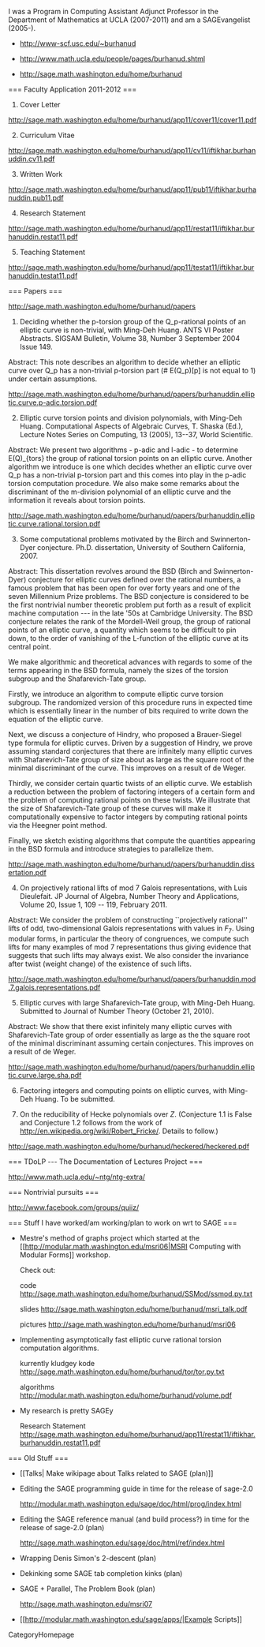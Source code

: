 I was a Program in Computing Assistant Adjunct Professor in the Department of Mathematics at UCLA (2007-2011) and am a SAGEvangelist (2005-).

  - http://www-scf.usc.edu/~burhanud   

  - http://www.math.ucla.edu/people/pages/burhanud.shtml
  
  - http://sage.math.washington.edu/home/burhanud

=== Faculty Application 2011-2012 ===

1. Cover Letter 

http://sage.math.washington.edu/home/burhanud/app11/cover11/cover11.pdf

2. Curriculum Vitae 

http://sage.math.washington.edu/home/burhanud/app11/cv11/iftikhar.burhanuddin.cv11.pdf

3. Written Work 

http://sage.math.washington.edu/home/burhanud/app11/pub11/iftikhar.burhanuddin.pub11.pdf

4. Research Statement 

http://sage.math.washington.edu/home/burhanud/app11/restat11/iftikhar.burhanuddin.restat11.pdf

5. Teaching Statement 

http://sage.math.washington.edu/home/burhanud/app11/testat11/iftikhar.burhanuddin.testat11.pdf

=== Papers ===

http://sage.math.washington.edu/home/burhanud/papers

1. Deciding whether the p-torsion group of the Q_p-rational points of an elliptic curve is non-trivial, with Ming-Deh Huang.
ANTS VI Poster Abstracts. SIGSAM Bulletin, Volume 38, Number 3 September 2004 Issue 149.

Abstract: This note describes an algorithm to decide whether an elliptic curve over Q_p has a non-trivial p-torsion part (# E(Q_p)[p] is not equal to 1) under certain assumptions. 

http://sage.math.washington.edu/home/burhanud/papers/burhanuddin.elliptic.curve.p-adic.torsion.pdf

2. Elliptic curve torsion points and division polynomials, with Ming-Deh Huang.
Computational Aspects of Algebraic Curves, T. Shaska (Ed.), Lecture Notes Series on Computing, 13 (2005), 13--37, World Scientific.

Abstract: We present two algorithms - p-adic and l-adic - to determine E(Q)_{tors} the group of rational torsion points on an elliptic curve. Another algorithm we introduce is one which decides whether an elliptic curve over Q_p has a non-trivial p-torsion part and this comes into play in the p-adic torsion computation procedure. We also make some remarks about the discriminant of the m-division polynomial of an elliptic curve and the information it reveals about torsion points. 

http://sage.math.washington.edu/home/burhanud/papers/burhanuddin.elliptic.curve.rational.torsion.pdf

3. Some computational problems motivated by the Birch and Swinnerton-Dyer conjecture. 
Ph.D. dissertation, University of Southern California, 2007.

Abstract: This dissertation revolves around the BSD (Birch and Swinnerton-Dyer) conjecture for elliptic curves defined over the rational numbers, a famous problem that has been open for over forty years and one of the seven Millennium Prize problems. The BSD conjecture is considered to be the first nontrivial number theoretic problem put forth as a result of explicit machine computation --- in the late '50s at Cambridge University.  The BSD conjecture relates the rank of the Mordell-Weil group, the group of rational points of an elliptic curve, a quantity which seems to be difficult to pin down, to the order of vanishing of the L-function of the elliptic curve at its central point.

We make algorithmic and theoretical advances with regards to some of the terms appearing in the BSD formula, namely the sizes of the torsion subgroup and the Shafarevich-Tate group.

Firstly, we introduce an algorithm to compute elliptic curve torsion subgroup. The randomized version of this procedure runs in expected time which is essentially linear in the number of bits required to write down the equation of the elliptic curve.

Next, we discuss a conjecture of Hindry, who proposed a Brauer-Siegel type formula for elliptic curves. Driven by a suggestion of Hindry, we prove assuming standard conjectures that there are infinitely many elliptic curves with Shafarevich-Tate group of size about as large as the square root of the minimal discriminant of the curve. This improves on a result of de Weger.

Thirdly, we consider certain quartic twists of an elliptic curve. We establish a reduction between the problem of factoring integers of a certain form and the problem of computing rational points on these twists. We illustrate that the size of Shafarevich-Tate group of these curves will make it computationally expensive to factor integers by computing rational points via the Heegner point method.

Finally, we sketch existing algorithms that compute the quantities appearing in the BSD formula and introduce strategies to parallelize them.


http://sage.math.washington.edu/home/burhanud/papers/burhanuddin.dissertation.pdf

4. On projectively rational lifts of mod $7$ Galois representations, with Luis Dieulefait. 
JP Journal of Algebra, Number Theory and Applications, Volume 20, Issue 1, 109 -- 119, February 2011.

Abstract: We consider the problem of constructing ``projectively rational'' lifts of odd, two-dimensional Galois representations with values in $F_7$. Using modular forms, in particular the theory of congruences, we compute such lifts for many examples of mod $7$ representations thus giving evidence that suggests that such lifts may always exist. We also consider the invariance after twist (weight change) of the existence of such lifts.

http://sage.math.washington.edu/home/burhanud/papers/burhanuddin.mod.7.galois.representations.pdf

5. Elliptic curves with large Shafarevich-Tate group, with Ming-Deh Huang.
Submitted to Journal of Number Theory (October 21, 2010).

Abstract: We show that there exist infinitely many elliptic curves with Shafarevich-Tate group of order essentially as large as the the square root of the minimal discriminant assuming certain conjectures. This improves on a result of de Weger.

http://sage.math.washington.edu/home/burhanud/papers/burhanuddin.elliptic.curve.large.sha.pdf

6. Factoring integers and computing points on elliptic curves, with Ming-Deh Huang. To be submitted.

7. On the reducibility of Hecke polynomials over $Z$. (Conjecture 1.1 is False and Conjecture 1.2 follows from the work of http://en.wikipedia.org/wiki/Robert_Fricke/. Details to follow.)

http://sage.math.washington.edu/home/burhanud/heckered/heckered.pdf


=== TDoLP --- The Documentation of Lectures Project ===

http://www.math.ucla.edu/~ntg/ntg-extra/

=== Nontrivial pursuits ===

http://www.facebook.com/groups/quiiz/

=== Stuff I have worked/am working/plan to work on wrt to SAGE ===


* Mestre's method of graphs project which started at the  [[http://modular.math.washington.edu/msri06|MSRI Computing with Modular Forms]] workshop. 

  Check out: 

    code http://sage.math.washington.edu/home/burhanud/SSMod/ssmod.py.txt

    slides http://sage.math.washington.edu/home/burhanud/msri_talk.pdf 

    pictures http://sage.math.washington.edu/home/burhanud/msri06 

* Implementing asymptotically fast elliptic curve rational torsion computation algorithms. 

  kurrently kludgey kode http://sage.math.washington.edu/home/burhanud/tor/tor.py.txt

  algorithms http://modular.math.washington.edu/home/burhanud/volume.pdf


* My research is pretty SAGEy

  Research Statement http://sage.math.washington.edu/home/burhanud/app11/restat11/iftikhar.burhanuddin.restat11.pdf


=== Old Stuff ===

* [[Talks| Make wikipage about Talks related to SAGE (plan)]]

* Editing the SAGE programming guide in time for the release of sage-2.0

  http://modular.math.washington.edu/sage/doc/html/prog/index.html

* Editing the SAGE reference manual (and build process?) in time for the release of sage-2.0 (plan)

  http://sage.math.washington.edu/sage/doc/html/ref/index.html


* Wrapping Denis Simon's 2-descent (plan)

* Dekinking some SAGE tab completion kinks (plan)

* SAGE + Parallel, The Problem Book (plan)
  
  http://sage.math.washington.edu/msri07

* [[http://modular.math.washington.edu/sage/apps/|Example Scripts]]

CategoryHomepage
